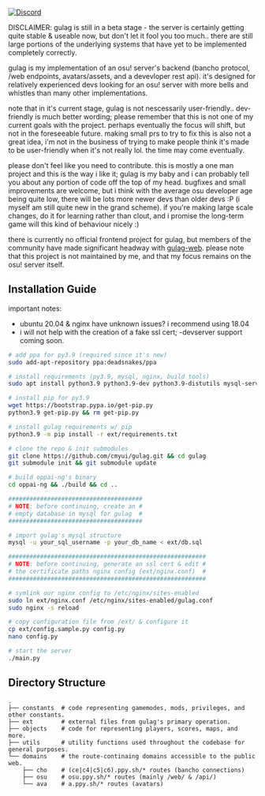 [![Discord](https://discordapp.com/api/guilds/748687781605408908/widget.png?style=shield)](https://discord.gg/ShEQgUx)

DISCLAIMER: gulag is still in a beta stage - the server is certainly getting quite
stable & useable now, but don't let it fool you too much.. there are still large
portions of the underlying systems that have yet to be implemented completely correctly.

gulag is my implementation of an osu! server's backend (bancho protocol, /web endpoints,
avatars/assets, and a devevloper rest api). it's designed for relatively experienced devs
looking for an osu! server with more bells and whistles than many other implementations.

note that in it's current stage, gulag is not nescessarily user-friendly..
dev-friendly is much better wording; please remember that this is not one of my
current goals with the project. perhaps eventually the focus will shift, but not
in the foreseeable future. making small prs to try to fix this is also not a great
idea, i'm not in the business of trying to make people think it's made to be
user-friendly when it's not really lol. the time may come eventually.

please don't feel like you need to contribute. this is mostly a one man project and
this is the way i like it; gulag is my baby and i can probably tell you about any
portion of code off the top of my head. bugfixes and small improvements are welcome,
but i think with the average osu developer age being quite low, there will be lots
more newer devs than older devs :P (i myself am still quite new in the grand scheme).
if you're making large scale changes, do it for learning rather than clout, and
i promise the long-term game will this kind of behaviour nicely :)

there is currently no official frontend project for gulag, but members of the community
have made significant headway with [gulag-web](https://github.com/Yo-ru/gulag-web).
please note that this project is not maintained by me, and that my focus remains on the
osu! server itself.

Installation Guide
-------------
important notes:
- ubuntu 20.04 & nginx have unknown issues? i recommend using 18.04
- i will not help with the creation of a fake ssl cert; -devserver support coming soon.

```sh
# add ppa for py3.9 (required since it's new)
sudo add-apt-repository ppa:deadsnakes/ppa

# install requirements (py3.9, mysql, nginx, build tools)
sudo apt install python3.9 python3.9-dev python3.9-distutils mysql-server nginx build-essential

# install pip for py3.9
wget https://bootstrap.pypa.io/get-pip.py
python3.9 get-pip.py && rm get-pip.py

# install gulag requirements w/ pip
python3.9 -m pip install -r ext/requirements.txt

# clone the repo & init submodules
git clone https://github.com/cmyui/gulag.git && cd gulag
git submodule init && git submodule update

# build oppai-ng's binary
cd oppai-ng && ./build && cd ..

######################################
# NOTE: before continuing, create an #
# empty database in mysql for gulag  #
######################################

# import gulag's mysql structure
mysql -u your_sql_username -p your_db_name < ext/db.sql

########################################################
# NOTE: before continuing, generate an ssl cert & edit #
# the certificate paths nginx config (ext/nginx.conf)  #
########################################################

# symlink our nginx config to /etc/nginx/sites-enabled
sudo ln ext/nginx.conf /etc/nginx/sites-enabled/gulag.conf
sudo nginx -s reload

# copy configuration file from /ext/ & configure it
cp ext/config.sample.py config.py
nano config.py

# start the server
./main.py
```

Directory Structure
------
    .
    ├── constants  # code representing gamemodes, mods, privileges, and other constants.
    ├── ext        # external files from gulag's primary operation.
    ├── objects    # code for representing players, scores, maps, and more.
    ├── utils      # utility functions used throughout the codebase for general purposes.
    └── domains    # the route-continaing domains accessible to the public web.
        ├── cho    # (ce|c4|c5|c6).ppy.sh/* routes (bancho connections)
        ├── osu    # osu.ppy.sh/* routes (mainly /web/ & /api/)
        └── ava    # a.ppy.sh/* routes (avatars)

